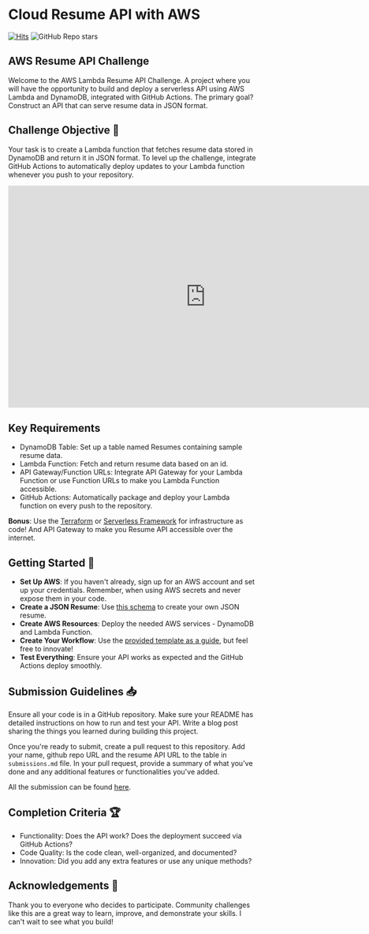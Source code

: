 # Cloud Resume API with AWS

[![Hits](https://hits.seeyoufarm.com/api/count/incr/badge.svg?url=https%3A%2F%2Fcloudresumeapi.dev&count_bg=%2379C83D&title_bg=%23555555&icon=&icon_color=%23E7E7E7&title=hits&edge_flat=false)](https://hits.seeyoufarm.com)
![GitHub Repo stars](https://img.shields.io/github/stars/rishabkumar7/cloud-resume-api)

## AWS Resume API Challenge

Welcome to the AWS Lambda Resume API Challenge. A project where you will have the opportunity to build and deploy a serverless API using AWS Lambda and DynamoDB, integrated with GitHub Actions. The primary goal? Construct an API that can serve resume data in JSON format.

## Challenge Objective 🎯

Your task is to create a Lambda function that fetches resume data stored in DynamoDB and return it in JSON format. To level up the challenge, integrate GitHub Actions to automatically deploy updates to your Lambda function whenever you push to your repository.

<iframe width="800" height="450" src="https://www.youtube.com/embed/-pKrT7Ix3G0?si=Lmm1SkGtEQF7_MxT" title="YouTube video player" frameborder="0" allow="accelerometer; autoplay; clipboard-write; encrypted-media; gyroscope; picture-in-picture; web-share" referrerpolicy="strict-origin-when-cross-origin" allowfullscreen></iframe>

## Key Requirements

- DynamoDB Table: Set up a table named Resumes containing sample resume data.
- Lambda Function: Fetch and return resume data based on an id.
- API Gateway/Function URLs: Integrate API Gateway for your Lambda Function or use Function URLs to make you Lambda Function accessible.
- GitHub Actions: Automatically package and deploy your Lambda function on every push to the repository.

**Bonus**: Use the [Terraform](https://terraform.io) or [Serverless Framework](https://www.serverless.com/framework) for infrastructure as code! And API Gateway to make you Resume API accessible over the internet.

## Getting Started 🚀

- **Set Up AWS**: If you haven't already, sign up for an AWS account and set up your credentials. Remember, when using AWS secrets and never expose them in your code.
- **Create a JSON Resume**: Use [this schema](https://jsonresume.org/schema/) to create your own JSON resume.
- **Create AWS Resources**: Deploy the needed AWS services - DynamoDB and Lambda Function.
- **Create Your Workflow**: Use the [provided template as a guide](https://github.com/marketplace/actions/aws-lambda-deploy), but feel free to innovate!
- **Test Everything**: Ensure your API works as expected and the GitHub Actions deploy smoothly.

## Submission Guidelines 📥

Ensure all your code is in a GitHub repository.
Make sure your README has detailed instructions on how to run and test your API.
Write a blog post sharing the things you learned during building this project.

Once you're ready to submit, create a pull request to this repository.
Add your name, github repo URL and the resume API URL to the table in `submissions.md` file.
In your pull request, provide a summary of what you've done and any additional features or functionalities you've added.

All the submission can be found [here](/submissions).

## Completion Criteria 🏆

- Functionality: Does the API work? Does the deployment succeed via GitHub Actions?
- Code Quality: Is the code clean, well-organized, and documented?
- Innovation: Did you add any extra features or use any unique methods?

## Acknowledgements 👏

Thank you to everyone who decides to participate. Community challenges like this are a great way to learn, improve, and demonstrate your skills. I can't wait to see what you build!
